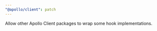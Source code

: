 ```yaml
---
"@apollo/client": patch
---
```


Allow other Apollo Client packages to wrap some hook implementations.
